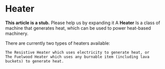# Heater

**This article is a stub.**
Please help us by expanding it A **Heater** Is a class of machine that generates heat, which can be used to power heat-based machinery.

There are currently two types of heaters available:

```
The Resistive Heater which uses electricity to generate heat, or
The Fuelwood Heater which uses any burnable item (including lava buckets) to generate heat.

```
